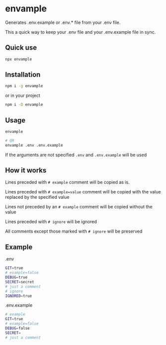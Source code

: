 # envample

Generates .env.example or .env.* file from your .env file.

This a quick way to keep your .env file and your .env.example file in sync.

## Quick use

```bash
npx envample
```

## Installation

```sh
npm i -g envample
```

or in your project

```sh
npm i -D envample
```

## Usage

```sh
envample

# OR
envample .env .env.example
```

If the arguments are not specified `.env` and `.env.example` will be used

## How it works

Lines preceded with `# example` comment will be copied as is.

Lines preceded with `# example=value` comment will be copied with the value replaced by the specified value

Lines not preceded by an `# example` comment will be copied without the value

Lines preceded with `# ignore` will be ignored

All comments except those marked with `# ignore` will be preserved

## Example

.env

```sh
GIT=true
# example=false
DEBUG=true
SECRET=secret
# just a comment
# ignore
IGNORED=true
```

.env.example

```sh
# example
GIT=true
# example=false
DEBUG=false
SECRET=
# just a comment
```
